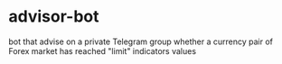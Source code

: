 # advisor-bot
bot that advise on a private Telegram group whether a currency pair of Forex market has reached "limit" indicators values 
